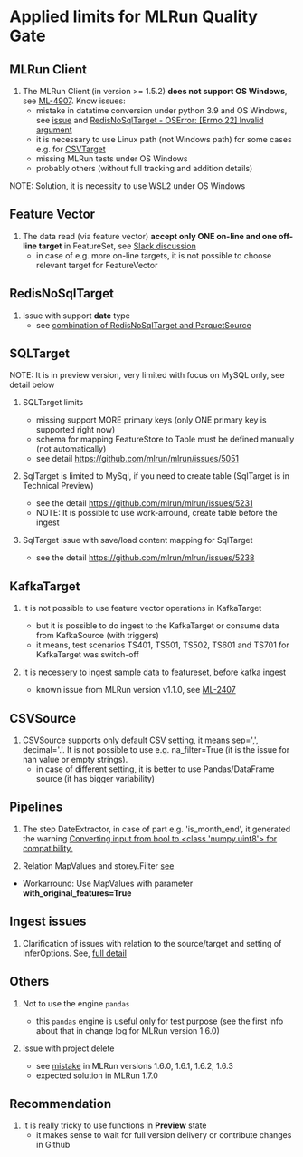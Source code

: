 # Applied limits for MLRun Quality Gate

## MLRun Client
1. The MLRun Client (in version >= 1.5.2) **does not support OS Windows**, 
see [ML-4907](https://docs.mlrun.org/en/latest/change-log/index.html#limitations). Know issues:
   - mistake in datatime conversion under python 3.9 and OS Windows,
   see [issue](https://stackoverflow.com/questions/77743056/python-oserror-errno-22-invalid-argument-for-datetime-timestamp)
   and [RedisNoSqlTarget - OSError: [Errno 22] Invalid argument](https://github.com/mlrun/mlrun/issues/4845)
   - it is necessary to use Linux path (not Windows path) for some cases
   e.g. for [CSVTarget](https://github.com/mlrun/mlrun/issues/5056)
   - missing MLRun tests under OS Windows
   - probably others (without full tracking and addition details)

NOTE: Solution, it is necessity to use WSL2 under OS Windows

## Feature Vector
1. The data read (via feature vector) **accept only ONE on-line and
   one off-line target** in FeatureSet, see [Slack discussion](https://mlopslive.slack.com/archives/C014XCMNY4Q/p1701025414893399?thread_ts=1701021926.280329&cid=C014XCMNY4Q)
   - in case of e.g. more on-line targets, it is not possible to choose 
   relevant target for FeatureVector  

## RedisNoSqlTarget

1. Issue with support **date** type
   - see [combination of RedisNoSqlTarget and ParquetSource](https://github.com/mlrun/mlrun/issues/5447)

## SQLTarget

NOTE: It is in preview version, very limited with focus on MySQL only, 
see detail below

1. SQLTarget limits
   - missing support MORE primary keys (only ONE primary key is supported right now)
   - schema for mapping FeatureStore to Table must be defined manually (not automatically)
   - see detail https://github.com/mlrun/mlrun/issues/5051

2. SqlTarget is limited to MySql, if you need to create table (SqlTarget is in
  Technical Preview)
    - see the detail https://github.com/mlrun/mlrun/issues/5231
    - NOTE: It is possible to use work-arround, create table before the ingest

3. SqlTarget issue with save/load content mapping for SqlTarget
   - see the detail https://github.com/mlrun/mlrun/issues/5238

## KafkaTarget

1. It is not possible to use feature vector operations in KafkaTarget
   - but it is possible to do ingest to the KafkaTarget or consume data from 
   KafkaSource (with triggers)
   - it means, test scenarios TS401, TS501, TS502, TS601 and TS701 for
   KafkaTarget was switch-off

2. It is necessery to ingest sample data to featureset, before kafka ingest
   - known issue from MLRun version v1.1.0, see [ML-2407](https://docs.mlrun.org/en/latest/change-log/index.html#open-issues)

## CSVSource

1. CSVSource supports only default CSV setting, it means sep=',', decimal='.'. It is not
   possible to use e.g. na_filter=True (it is the issue for nan value or empty strings). 
   - in case of different setting, it is better to use Pandas/DataFrame source
     (it has bigger variability)

## Pipelines

1. The step DateExtractor, in case of part e.g. 'is_month_end', it generated the warning 
[Converting input from bool to <class 'numpy.uint8'> for compatibility.](https://github.com/mlrun/mlrun/issues/5741)

2. Relation MapValues and storey.Filter [see](https://github.com/mlrun/mlrun/issues/5743)
  - Workarround: Use MapValues with parameter **with_original_features=True**

## Ingest issues

1. Clarification of issues with relation to the source/target and
 setting of InferOptions. See, [full detail](ingest_issues.md) 

## Others

1. Not to use the engine `pandas`
   - this `pandas` engine is useful only for test purpose (see the first 
   info about that in change log for MLRun version 1.6.0)

2. Issue with project delete
   - see [mistake](https://github.com/mlrun/mlrun/issues/5202) in MLRun versions 1.6.0, 1.6.1, 1.6.2, 1.6.3
   - expected solution in MLRun 1.7.0

## Recommendation

1. It is really tricky to use functions in **Preview** state
   - it makes sense to wait for full version delivery or contribute changes in
   Github